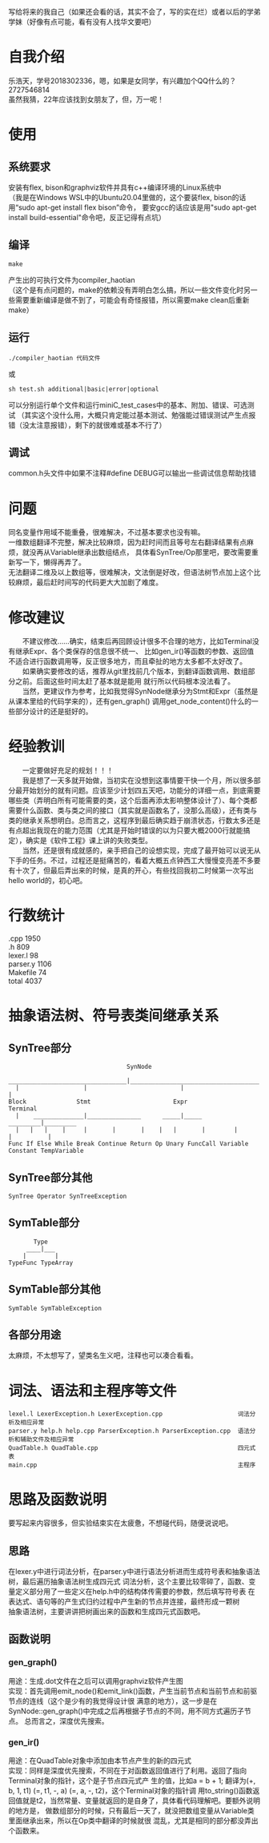写给将来的我自己（如果还会看的话，其实不会了，写的实在烂）或者以后的学弟学妹（好像有点可能，看有没有人找华文要吧）

# 自我介绍
乐浩天，学号2018302336，嗯，如果是女同学，有兴趣加个QQ什么的？ 2727546814  
虽然我猜，22年应该找到女朋友了，但，万一呢！

# 使用
## 系统要求
安装有flex, bison和graphviz软件并具有c++编译环境的Linux系统中  
（我是在Windows WSL中的Ubuntu20.04里做的，这个要装flex, bison的话用“sudo apt-get install flex bison”命令，
要安gcc的话应该是用"sudo apt-get install build-essential"命令吧，反正记得有点坑）
## 编译
```
make
```
产生出的可执行文件为compiler_haotian  
（这个是有点问题的，make的依赖没有弄明白怎么搞，所以一些文件变化时另一些需要重新编译是做不到了，可能会有奇怪报错，所以需要make clean后重新make）
## 运行
```
./compiler_haotian 代码文件
```
或
```
sh test.sh additional|basic|error|optional
```
可以分别运行单个文件和运行miniC_test_cases中的基本、附加、错误、可选测试
（其实这个没什么用，大概只肯定能过基本测试、勉强能过错误测试产生点报错（没太注意报错），剩下的就很难或基本不行了）
## 调试
common.h头文件中如果不注释#define DEBUG可以输出一些调试信息帮助找错

# 问题
同名变量作用域不能重叠，很难解决，不过基本要求也没有嘛。  
一维数组翻译不完整，解决比较麻烦，因为赶时间而且等号左右翻译结果有点麻烦，就没再从Variable继承出数组结点，
具体看SynTree/Op那里吧，要改需要重新写一下，懒得再弄了。  
无法翻译二维及以上数组等，很难解决，文法倒是好改，但语法树节点加上这个比较麻烦，最后赶时间写的代码更大大加剧了难度。  

# 修改建议
&emsp;&emsp;不建议修改……确实，结束后再回顾设计很多不合理的地方，比如Terminal没有继承Expr、各个类保存的信息很不统一、
比如gen_ir()等函数的参数、返回值不适合进行函数调用等，反正很多地方，而且牵扯的地方太多都不太好改了。  
&emsp;&emsp;如果确实要修改的话，推荐从git里找前几个版本，到翻译函数调用、数组部分之前。后面这些时间太赶了基本就是能用
就行所以代码根本没法看了。  
&emsp;&emsp;当然，更建议作为参考，比如我觉得SynNode继承分为Stmt和Expr（虽然是从课本里给的代码学来的），还有gen_graph()
调用get_node_content()什么的一些部分设计的还是挺好的。

# 经验教训
&emsp;&emsp;一定要做好充足的规划！！！  
&emsp;&emsp;我是想了一天多就开始做，当初实在没想到这事情要干快一个月，所以很多部分最开始划分的就有问题。应该至少计划四五天吧，功能分的详细一点，到底需要哪些类（弄明白所有可能需要的类，这个后面再添太影响整体设计了）、每个类都需要什么函数、类与类之间的接口（其实就是函数名了，没那么高级），还有类与类的继承关系想明白。总而言之，这程序到最后确实趋于崩溃状态，行数太多还是有点超出我现在的能力范围（尤其是开始时错误的以为只要大概2000行就能搞定），确实是《软件工程》课上讲的失败类型。  
&emsp;&emsp;当然，还是很有成就感的，亲手把自己的设想实现，完成了最开始可以说无从下手的任务。不过，过程还是挺痛苦的，看着大概五点钟西工大慢慢变亮差不多要有十次了，但最后弄出来的时候，是真的开心，有些找回我初二时候第一次写出hello world的，初心吧。

# 行数统计
.cpp        1950  
.h           809  
lexer.l       98  
parser.y    1106  
Makefile      74  
total       4037

# 抽象语法树、符号表类间继承关系
## SynTree部分
                                     SynNode            
       _________________________________|____________________________________  
      |                  |                          |                        |  
    Block              Stmt                       Expr                   Terminal  
      |    ______________|_______________      _____|_____          _________|_________  
      |   |   |    |     |       |       |    |   |       |        |        |          |  
    Func If Else While Break Continue Return Op Unary FuncCall Variable Constant TempVariable  
## SynTree部分其他
    SynTree Operator SynTreeException
## SymTable部分
           Type       
         ____|___     
        |        |    
    TypeFunc TypeArray
## SymTable部分其他
    SymTable SymTableException
## 各部分用途
太麻烦，不太想写了，望类名生义吧，注释也可以凑合看看。

# 词法、语法和主程序等文件
    lexel.l LexerException.h LexerException.cpp                     词法分析及相应异常  
    parser.y help.h help.cpp ParserException.h ParserException.cpp  语法分析和辅助文件及相应异常  
    QuadTable.h QuadTable.cpp                                       四元式表  
    main.cpp                                                        主程序  

# 思路及函数说明
要写起来内容很多，但实验结束实在太疲惫，不想碰代码，随便说说吧。
## 思路
在lexer.y中进行词法分析，在parser.y中进行语法分析进而生成符号表和抽象语法树，最后遍历抽象语法树生成四元式
词法分析，这个主要比较零碎了，函数、变量定义部分用了一些定义在help.h中的结构体传需要的参数，然后填写符号表
在表达式、语句等的产生式归约过程中产生新的节点并连接，最终形成一颗树  
抽象语法树，主要讲讲把树画出来的函数和生成四元式函数吧。  
## 函数说明
### gen_graph()
用途：生成.dot文件在之后可以调用graphviz软件产生图  
实现：首先调用emit_node()和emit_link()函数，产生当前节点和当前节点和前驱节点的连线（这个是少有的我觉得设计很
      满意的地方），这一步是在SynNode::gen_graph()中完成之后再根据子节点的不同，用不同方式遍历子节点。
      总而言之，深度优先搜索。  
### gen_ir()
用途：在QuadTable对象中添加由本节点产生的新的四元式  
实现：同样是深度优先搜索，不同在于对函数返回值进行了利用。返回了指向Terminal对象的指针，这个是子节点四元式产
      生的值，比如a = b + 1; 翻译为(+, b, 1, t1) (=, t1, -, a) (=, a, -, t2)，这个Terminal对象的指针调
      用to_string()函数返回值就是t2，当然常量、变量就返回的是自身了，具体看代码理解吧。要额外说明的地方是，
      做数组部分的时候，只有最后一天了，就没把数组变量从Variable类里面继承出来，所以在Op类中翻译的时候就很
      混乱，尤其是相同的部分都没弄出个函数来。
